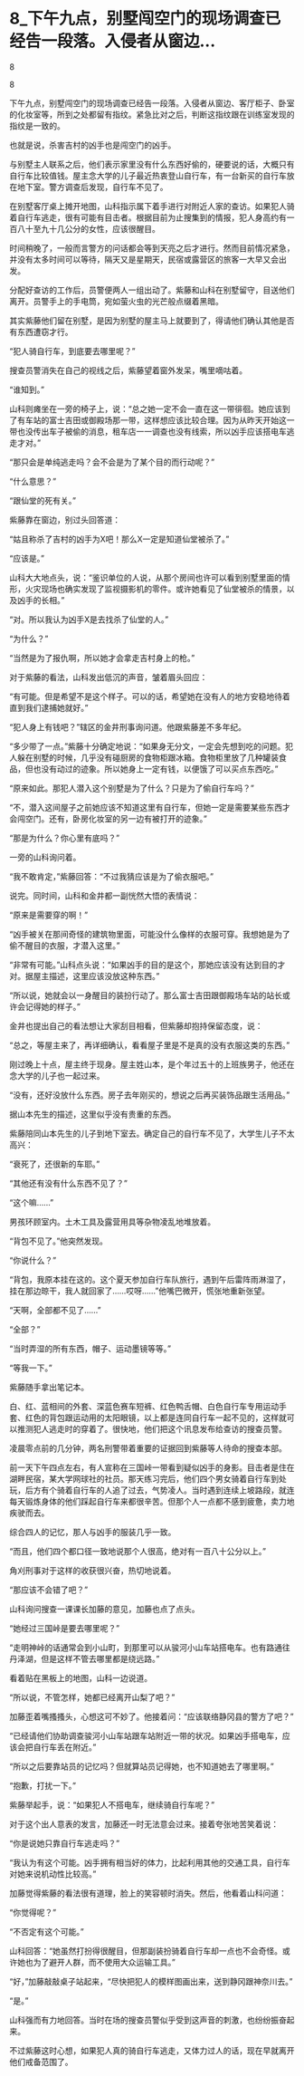 # 8_下午九点，别墅闯空门的现场调查已经告一段落。入侵者从窗边...

8

8

下午九点，别墅闯空门的现场调查已经告一段落。入侵者从窗边、客厅柜子、卧室的化妆室等，所到之处都留有指纹。紧急比对之后，判断这指纹跟在训练室发现的指纹是一致的。

也就是说，杀害吉村的凶手也是闯空门的凶手。

与别墅主人联系之后，他们表示家里没有什么东西好偷的，硬要说的话，大概只有自行车比较值钱。屋主念大学的儿子最近热衷登山自行车，有一台新买的自行车放在地下室。警方调查后发现，自行车不见了。

在别墅客厅桌上摊开地图，山科指示属下着手进行对附近人家的查访。如果犯人骑着自行车逃走，很有可能有目击者。根据目前为止搜集到的情报，犯人身高约有一百八十至九十几公分的女性，应该很醒目。

时间稍晚了，一般而言警方的问话都会等到天亮之后才进行。然而目前情况紧急，并没有太多时间可以等待，隔天又是星期天，民宿或露营区的旅客一大早又会出发。

分配好查访的工作后，员警便两人一组出动了。紫藤和山科在别墅留守，目送他们离开。员警手上的手电筒，宛如萤火虫的光芒般点缀着黑暗。

其实紫藤他们留在别墅，是因为别墅的屋主马上就要到了，得请他们确认其他是否有东西遭窃才行。

“犯人骑自行车，到底要去哪里呢？”

搜查员警消失在自己的视线之后，紫藤望着窗外发呆，嘴里嘀咕着。

“谁知到。”

山科则瘫坐在一旁的椅子上，说：“总之她一定不会一直在这一带徘徊。她应该到了有车站的富士吉田或御殿场那一带，这样想应该比较合理。因为从昨天开始这一带也没传出车子被偷的消息，租车店一一调查也没有线索，所以凶手应该搭电车逃走才对。”

“那只会是单纯逃走吗？会不会是为了某个目的而行动呢？”

“什么意思？”

“跟仙堂的死有关。”

紫藤靠在窗边，别过头回答道：

“姑且称杀了吉村的凶手为X吧！那么X一定是知道仙堂被杀了。”

“应该是。”

山科大大地点头，说：“鉴识单位的人说，从那个房间也许可以看到别墅里面的情形，火灾现场也确实发现了监视摄影机的零件。或许她看见了仙堂被杀的情景，以及凶手的长相。”

“对。所以我认为凶手X是去找杀了仙堂的人。”

“为什么？”

“当然是为了报仇啊，所以她才会拿走吉村身上的枪。”

对于紫藤的看法，山科发出低沉的声音，皱着眉头回应：

“有可能。但是希望不是这个样子。可以的话，希望她在没有人的地方安稳地待着直到我们逮捕她就好。”

“犯人身上有钱吧？”辖区的金井刑事询问道。他跟紫藤差不多年纪。

“多少带了一点。”紫藤十分确定地说：“如果身无分文，一定会先想到吃的问题。犯人躲在别墅的时候，几乎没有碰厨房的食物柜跟冰箱。食物柜里放了几种罐装食品，但也没有动过的迹象。所以她身上一定有钱，以便饿了可以买点东西吃。”

“原来如此。那犯人潜入这个别墅是为了什么？只是为了偷自行车吗？”

“不，潜入这间屋子之前她应该不知道这里有自行车，但她一定是需要某些东西才会闯空门。还有，卧房化妆室的另一边有被打开的迹象。”

“那是为什么？你心里有底吗？”

一旁的山科询问着。

“我不敢肯定，”紫藤回答：“不过我猜应该是为了偷衣服吧。”

说完。同时间，山科和金井都一副恍然大悟的表情说：

“原来是需要穿的啊！”

“凶手被关在那间奇怪的建筑物里面，可能没什么像样的衣服可穿。我想她是为了偷不醒目的衣服，才潜入这里。”

“非常有可能。”山科点头说：“如果凶手的目的是这个，那她应该没有达到目的才对。据屋主描述，这里应该没放这种东西。”

“所以说，她就会以一身醒目的装扮行动了。那么富士吉田跟御殿场车站的站长或许会记得她的样子。”

金井也提出自己的看法想让大家刮目相看，但紫藤却抱持保留态度，说：

“总之，等屋主来了，再详细确认，看看屋子里是不是真的没有衣服这类的东西。”

刚过晚上十点，屋主终于现身。屋主姓山本，是个年过五十的上班族男子，他还在念大学的儿子也一起过来。

“没有，还好没放什么东西。房子去年刚买的，想说之后再买装饰品跟生活用品。”

据山本先生的描述，这里似乎没有贵重的东西。

紫藤陪同山本先生的儿子到地下室去。确定自己的自行车不见了，大学生儿子不太高兴：

“衰死了，还很新的车耶。”

“其他还有没有什么东西不见了？”

“这个嘛……”

男孩环顾室内。土木工具及露营用具等杂物凌乱地堆放着。

“背包不见了。”他突然发现。

“你说什么？”

“背包，我原本挂在这的。这个夏天参加自行车队旅行，遇到午后雷阵雨淋湿了，挂在那边晾干，我人就回家了……哎呀……”他嘴巴微开，慌张地重新张望。

“天啊，全部都不见了……”

“全部？”

“当时弄湿的所有东西，帽子、运动墨镜等等。”

“等我一下。”

紫藤随手拿出笔记本。

白、红、蓝相间的外套、深蓝色赛车短裤、红色鸭舌帽、白色自行车专用运动手套、红色的背包跟运动用的太阳眼镜，以上都是连同自行车一起不见的，这样就可以推测犯人逃走时的穿着了。很快地，他们把这个讯息发布给查访的搜查员警。

凌晨零点前的几分钟，两名刑警带着重要的证据回到紫藤等人待命的搜查本部。

前一天下午四点左右，有人宣称在三国峠一带看到疑似凶手的身影。目击者是住在湖畔民宿，某大学网球社的社员。那天练习完后，他们四个男女骑着自行车到处玩，后方有个骑着自行车的人追了过去，气势凌人。当时遇到连续上坡路段，就连每天锻炼身体的他们踩起自行车来都很辛苦。但那个人一点都不感到疲惫，卖力地疾驶而去。

综合四人的记忆，那人与凶手的服装几乎一致。

“而且，他们四个都口径一致地说那个人很高，绝对有一百八十公分以上。”

角刈刑事对于这样的收获很兴奋，热切地说着。

“那应该不会错了吧？”

山科询问搜查一课课长加藤的意见，加藤也点了点头。

“她经过三国峠是要去哪里呢？”

“走明神峠的话通常会到小山町，到那里可以从骏河小山车站搭电车。也有路通往丹泽湖，但是这样不管去哪里都是绕远路。”

看着贴在黑板上的地图，山科一边说道。

“所以说，不管怎样，她都已经离开山梨了吧？”

加藤歪着嘴搔搔头，心想这可不妙了。他接着问：“应该联络静冈县的警方了吧？”

“已经请他们协助调查骏河小山车站跟车站附近一带的状况。如果凶手搭电车，应该会把自行车丢在附近。”

“所以之后要靠站员的记忆吗？但就算站员记得她，也不知道她去了哪里啊。”

“抱歉，打扰一下。”

紫藤举起手，说：“如果犯人不搭电车，继续骑自行车呢？”

对于这个出人意表的发言，加藤还一时无法意会过来。接着夸张地苦笑着说：

“你是说她只靠自行车逃走吗？”

“我认为有这个可能。凶手拥有相当好的体力，比起利用其他的交通工具，自行车对她来说机动性比较高。”

加藤觉得紫藤的看法很有道理，脸上的笑容顿时消失。然后，他看着山科问道：

“你觉得呢？”

“不否定有这个可能。”

山科回答：“她虽然打扮得很醒目，但那副装扮骑着自行车却一点也不会奇怪。或许她也为了避开人群，而不使用大众运输工具。”

“好，”加藤敲敲桌子站起来，“尽快把犯人的模样图画出来，送到静冈跟神奈川去。”

“是。”

山科强而有力地回答。当时在场的搜查员警似乎受到这声音的刺激，也纷纷振奋起来。

不过紫藤这时心想，如果犯人真的骑自行车逃走，又体力过人的话，现在早就离开他们戒备范围了。